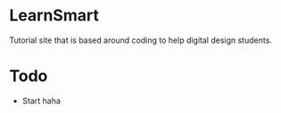 # LearnSmart
Tutorial site that is based around coding to help digital design students.

# Todo
 - Start haha